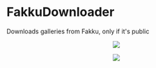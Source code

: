 # FakkuDownloader
Downloads galleries from Fakku, only if it's public
<p align="center"><img src="http://puu.sh/kVY41.png"</p>
<p align="center"><img src="http://puu.sh/kWrZi.png"</p>
